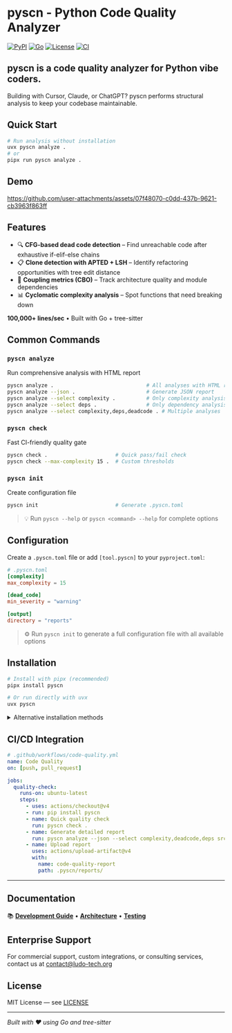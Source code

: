 # pyscn - Python Code Quality Analyzer

[![PyPI](https://img.shields.io/pypi/v/pyscn?style=flat-square&logo=pypi)](https://pypi.org/project/pyscn/)
[![Go](https://img.shields.io/badge/Go-1.24+-00ADD8?style=flat-square&logo=go)](https://go.dev/)
[![License](https://img.shields.io/badge/License-MIT-blue.svg)](LICENSE)
[![CI](https://img.shields.io/badge/CI-Passing-brightgreen.svg)](https://github.com/ludo-technologies/pyscn/actions)

## pyscn is a code quality analyzer for Python vibe coders.

Building with Cursor, Claude, or ChatGPT? pyscn performs structural analysis to keep your codebase maintainable.

## Quick Start

```bash
# Run analysis without installation
uvx pyscn analyze .
# or
pipx run pyscn analyze .
```

## Demo

https://github.com/user-attachments/assets/07f48070-c0dd-437b-9621-cb3963f863ff

## Features

- 🔍 **CFG-based dead code detection** – Find unreachable code after exhaustive if-elif-else chains
- 📋 **Clone detection with APTED + LSH** – Identify refactoring opportunities with tree edit distance
- 🔗 **Coupling metrics (CBO)** – Track architecture quality and module dependencies
- 📊 **Cyclomatic complexity analysis** – Spot functions that need breaking down

**100,000+ lines/sec** • Built with Go + tree-sitter


## Common Commands

### `pyscn analyze`
Run comprehensive analysis with HTML report
```bash
pyscn analyze .                              # All analyses with HTML report
pyscn analyze --json .                       # Generate JSON report
pyscn analyze --select complexity .          # Only complexity analysis
pyscn analyze --select deps .                # Only dependency analysis
pyscn analyze --select complexity,deps,deadcode . # Multiple analyses
```

### `pyscn check`
Fast CI-friendly quality gate
```bash
pyscn check .                      # Quick pass/fail check
pyscn check --max-complexity 15 .  # Custom thresholds
```

### `pyscn init`
Create configuration file
```bash
pyscn init                         # Generate .pyscn.toml
```

> 💡 Run `pyscn --help` or `pyscn <command> --help` for complete options

## Configuration

Create a `.pyscn.toml` file or add `[tool.pyscn]` to your `pyproject.toml`:

```toml
# .pyscn.toml
[complexity]
max_complexity = 15

[dead_code]
min_severity = "warning"

[output]
directory = "reports"
```

> ⚙️ Run `pyscn init` to generate a full configuration file with all available options

## Installation

```bash
# Install with pipx (recommended)
pipx install pyscn

# Or run directly with uvx
uvx pyscn
```

<details>
<summary>Alternative installation methods</summary>

### Build from source
```bash
git clone https://github.com/ludo-technologies/pyscn.git
cd pyscn
make build
```

### Go install
```bash
go install github.com/ludo-technologies/pyscn/cmd/pyscn@latest
```

</details>

## CI/CD Integration

```yaml
# .github/workflows/code-quality.yml
name: Code Quality
on: [push, pull_request]

jobs:
  quality-check:
    runs-on: ubuntu-latest
    steps:
      - uses: actions/checkout@v4
      - run: pip install pyscn
      - name: Quick quality check
        run: pyscn check .
      - name: Generate detailed report
        run: pyscn analyze --json --select complexity,deadcode,deps src/
      - name: Upload report
        uses: actions/upload-artifact@v4
        with:
          name: code-quality-report
          path: .pyscn/reports/
```

---

## Documentation

📚 **[Development Guide](docs/DEVELOPMENT.md)** • **[Architecture](docs/ARCHITECTURE.md)** • **[Testing](docs/TESTING.md)**

## Enterprise Support

For commercial support, custom integrations, or consulting services, contact us at contact@ludo-tech.org

## License

MIT License — see [LICENSE](LICENSE)

---

*Built with ❤️ using Go and tree-sitter*
